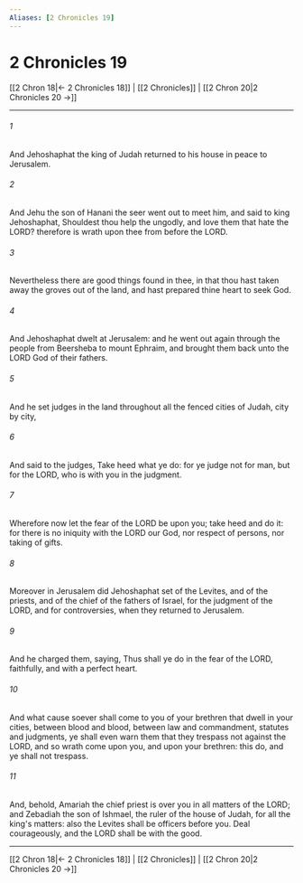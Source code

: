 ```yaml
---
Aliases: [2 Chronicles 19]
---
```

# 2 Chronicles 19

[[2 Chron 18|← 2 Chronicles 18]] | [[2 Chronicles]] | [[2 Chron 20|2 Chronicles 20 →]]
***



###### 1 
And Jehoshaphat the king of Judah returned to his house in peace to Jerusalem. 

###### 2 
And Jehu the son of Hanani the seer went out to meet him, and said to king Jehoshaphat, Shouldest thou help the ungodly, and love them that hate the LORD? therefore is wrath upon thee from before the LORD. 

###### 3 
Nevertheless there are good things found in thee, in that thou hast taken away the groves out of the land, and hast prepared thine heart to seek God. 

###### 4 
And Jehoshaphat dwelt at Jerusalem: and he went out again through the people from Beersheba to mount Ephraim, and brought them back unto the LORD God of their fathers. 

###### 5 
And he set judges in the land throughout all the fenced cities of Judah, city by city, 

###### 6 
And said to the judges, Take heed what ye do: for ye judge not for man, but for the LORD, who is with you in the judgment. 

###### 7 
Wherefore now let the fear of the LORD be upon you; take heed and do it: for there is no iniquity with the LORD our God, nor respect of persons, nor taking of gifts. 

###### 8 
Moreover in Jerusalem did Jehoshaphat set of the Levites, and of the priests, and of the chief of the fathers of Israel, for the judgment of the LORD, and for controversies, when they returned to Jerusalem. 

###### 9 
And he charged them, saying, Thus shall ye do in the fear of the LORD, faithfully, and with a perfect heart. 

###### 10 
And what cause soever shall come to you of your brethren that dwell in your cities, between blood and blood, between law and commandment, statutes and judgments, ye shall even warn them that they trespass not against the LORD, and so wrath come upon you, and upon your brethren: this do, and ye shall not trespass. 

###### 11 
And, behold, Amariah the chief priest is over you in all matters of the LORD; and Zebadiah the son of Ishmael, the ruler of the house of Judah, for all the king's matters: also the Levites shall be officers before you. Deal courageously, and the LORD shall be with the good.

***
[[2 Chron 18|← 2 Chronicles 18]] | [[2 Chronicles]] | [[2 Chron 20|2 Chronicles 20 →]]
